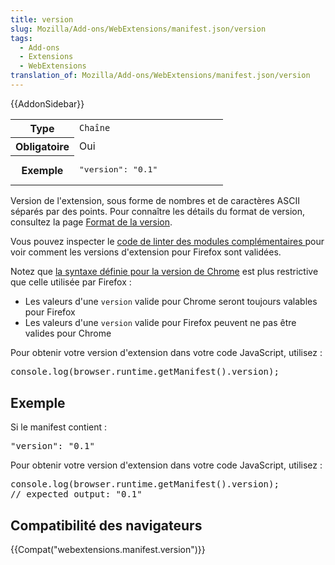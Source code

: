 ```yaml
---
title: version
slug: Mozilla/Add-ons/WebExtensions/manifest.json/version
tags:
  - Add-ons
  - Extensions
  - WebExtensions
translation_of: Mozilla/Add-ons/WebExtensions/manifest.json/version
---
```

<p>{{AddonSidebar}}</p>

<table class="standard-table">
 <tbody>
  <tr>
   <th scope="row" style="width: 30%;">Type</th>
   <td><code>Chaîne</code></td>
  </tr>
  <tr>
   <th scope="row">Obligatoire</th>
   <td>Oui</td>
  </tr>
  <tr>
   <th scope="row">Exemple</th>
   <td>
    <pre class="brush: json">
"version": "0.1"</pre>
   </td>
  </tr>
 </tbody>
</table>

<p>Version de l'extension, sous forme de nombres et de caractères ASCII séparés par des points. Pour connaître les détails du format de version, consultez la page <a href="/fr/docs/Toolkit_version_format">Format de la version</a>.</p>

<p>Vous pouvez inspecter le <a href="https://github.com/mozilla/addons-linter/blob/master/src/schema/formats.js#L10">code de linter des modules complémentaires </a>pour voir comment les versions d'extension pour Firefox sont validées.</p>

<p>Notez que <a href="https://developer.chrome.com/extensions/manifest/version">la syntaxe définie pour la version de Chrome</a> est plus restrictive que celle utilisée par Firefox :</p>

<ul>
 <li>Les valeurs d'une <code>version</code> valide pour Chrome seront toujours valables pour Firefox</li>
 <li>Les valeurs d'une <code>version</code> valide pour Firefox peuvent ne pas être valides pour Chrome</li>
</ul>

<p>Pour obtenir votre version d'extension dans votre code JavaScript, utilisez :</p>

<pre class="brush: js">console.log(browser.runtime.getManifest().version);</pre>

<h2 id="Exemple">Exemple</h2>

<p>Si le manifest contient :</p>

<pre class="brush: js">"version": "0.1"</pre>

<p>Pour obtenir votre version d'extension dans votre code JavaScript, utilisez :</p>

<pre class="brush: js">console.log(browser.runtime.getManifest().version);
// expected output: "0.1"
</pre>

<h2 id="Compatibilité_des_navigateurs">Compatibilité des navigateurs</h2>

<p>{{Compat("webextensions.manifest.version")}}</p>
